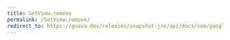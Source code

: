 ```yaml
---
title: SetView.remove
permalink: /SetView.remove/
redirect_to: https://guava.dev/releases/snapshot-jre/api/docs/com/google/common/collect/Sets.SetView.html#remove-java.lang.Object-
---
```

